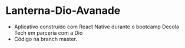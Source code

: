 # Lanterna-Dio-Avanade
- Aplicativo construído com React Native durante o bootcamp Decola Tech em parceria com a Dio 
- Código na branch master.
